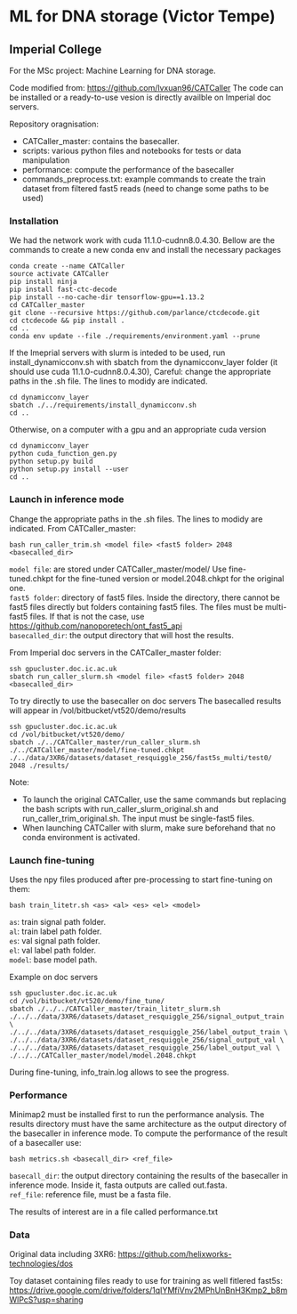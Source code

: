 
# ML for DNA storage (Victor Tempe)
## Imperial College

For the MSc project: Machine Learning for DNA storage. 

Code modified from: https://github.com/lvxuan96/CATCaller
The code can be installed or a ready-to-use vesion is directly availble on Imperial doc servers.



Repository oragnisation:
* CATCaller_master: contains the basecaller. 
* scripts: various python files and notebooks for tests or data manipulation
* performance: compute the performance of the basecaller
* commands_preprocess.txt: example commands to create the train dataset from filtered fast5 reads (need to change some paths to be used)





### Installation

We had the network work with cuda 11.1.0-cudnn8.0.4.30.
Bellow are the commands to create a new conda env and install the necessary packages


```angular2
conda create --name CATCaller
source activate CATCaller
pip install ninja 
pip install fast-ctc-decode
pip install --no-cache-dir tensorflow-gpu==1.13.2
cd CATCaller_master
git clone --recursive https://github.com/parlance/ctcdecode.git
cd ctcdecode && pip install .
cd ..
conda env update --file ./requirements/environment.yaml --prune
```



If the Imeprial servers with slurm is inteded to be used, run install_dynamicconv.sh with sbatch from the dynamicconv_layer folder (it should use cuda 11.1.0-cudnn8.0.4.30), Careful: change the appropriate paths in the .sh file. The lines to modidy are indicated.
```angular2
cd dynamicconv_layer
sbatch ./../requirements/install_dynamicconv.sh
cd ..
```

Otherwise, on a computer with a gpu and an appropriate cuda version

```angular2
cd dynamicconv_layer
python cuda_function_gen.py
python setup.py build
python setup.py install --user
cd ..
```




### Launch in inference mode
Change the appropriate paths in the .sh files. The lines to modidy are indicated.
From CATCaller_master:

```angular2
bash run_caller_trim.sh <model file> <fast5 folder> 2048 <basecalled_dir>
```

`model file`: are stored under CATCaller_master/model/ Use fine-tuned.chkpt for the fine-tuned version or model.2048.chkpt for the original one.   
`fast5 folder`: directory of fast5 files. Inside the directory, there cannot be fast5 files directly but folders containing fast5 files. The files must be multi-fast5 files. If that is not the case, use https://github.com/nanoporetech/ont_fast5_api   
`basecalled_dir`: the output directory that will host the results.   




From Imperial doc servers in the CATCaller_master folder:

```angular2
ssh gpucluster.doc.ic.ac.uk
sbatch run_caller_slurm.sh <model file> <fast5 folder> 2048 <basecalled_dir>
```

To try directly to use the basecaller on doc servers
The basecalled results will appear in /vol/bitbucket/vt520/demo/results
```angular2
ssh gpucluster.doc.ic.ac.uk
cd /vol/bitbucket/vt520/demo/
sbatch ./../CATCaller_master/run_caller_slurm.sh ./../CATCaller_master/model/fine-tuned.chkpt ./../data/3XR6/datasets/dataset_resquiggle_256/fast5s_multi/test0/ 2048 ./results/
```


Note:
* To launch the original CATCaller, use the same commands but replacing the bash scripts with run_caller_slurm_original.sh and run_caller_trim_original.sh. The input must be single-fast5 files.
* When launching CATCaller with slurm, make sure beforehand that no conda environment is activated.



### Launch fine-tuning
Uses the npy files produced after pre-processing to start fine-tuning on them:

```angular2
bash train_litetr.sh <as> <al> <es> <el> <model>
```
`as`: train signal path folder.   
`al`: train label path folder.   
`es`: val signal path folder.   
`el`: val label path folder.   
`model`: base model path.   


Example on doc servers
```angular2
ssh gpucluster.doc.ic.ac.uk
cd /vol/bitbucket/vt520/demo/fine_tune/
sbatch ./../../CATCaller_master/train_litetr_slurm.sh ./../../data/3XR6/datasets/dataset_resquiggle_256/signal_output_train \
./../../data/3XR6/datasets/dataset_resquiggle_256/label_output_train \
./../../data/3XR6/datasets/dataset_resquiggle_256/signal_output_val \
./../../data/3XR6/datasets/dataset_resquiggle_256/label_output_val \
./../../CATCaller_master/model/model.2048.chkpt
```

During fine-tuning, info_train.log allows to see the progress.



### Performance
Minimap2 must be installed first to run the performance analysis. 
The results directory must have the same architecture as the output directory of the basecaller in inference mode.
To compute the performance of the result of a basecaller use:
```angular2
bash metrics.sh <basecall_dir> <ref_file>
```

`basecall_dir`: the output directory containing the results of the basecaller in inference mode. Inside it, fasta outputs are called out.fasta.   
`ref_file`: reference file, must be a fasta file.   


The results of interest are in a file called performance.txt


### Data

Original data including 3XR6: https://github.com/helixworks-technologies/dos

Toy dataset containing files ready to use for training as well fitlered fast5s: https://drive.google.com/drive/folders/1qIYMfiVnv2MPhUnBnH3Kmp2_b8mWlPcS?usp=sharing




